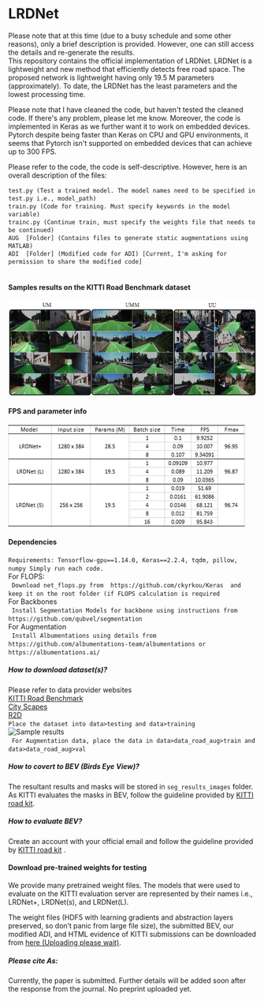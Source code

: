 # LRDNet
Please note that at this time (due to a busy schedule and some other reasons), only a brief description is provided. However, one can still access the details and re-generate the results.  
This repository contains the official implementation of LRDNet. LRDNet is a lightweight and new method that efficiently detects free road space. The proposed network is lightweight having only 19.5 M parameters (approximately). To date, the LRDNet has the least parameters and the lowest processing time.  

Please note that I have cleaned the code, but haven't tested the cleaned code. If there's any problem, please let me know. Moreover, the code is implemented in Keras as we further want it to work on embedded devices. Pytorch despite being faster than Keras on CPU and GPU environments,  it seems that Pytorch isn't supported on embedded devices that can achieve up to 300 FPS.  


Please refer to the code, the code is self-descriptive. However, here is an overall description of the files:
```
test.py (Test a trained model. The model names need to be specified in test.py i.e., model_path)
train.py (Code for training. Must specify keywords in the model variable)
trainc.py (Continue train, must specify the weights file that needs to be continued)
AUG  [Folder] (Contains files to generate static augmentations using MATLAB)
ADI  [Folder] (Modified code for ADI) [Current, I'm asking for permission to share the modified code]


```
#### Samples results on the KITTI Road Benchmark dataset     

![Sample results]( https://github.com/abdkhanstd/LRDNet/raw/main/images/qres.jpg)
#### FPS and parameter info     

![Table performance]( https://github.com/abdkhanstd/LRDNet/raw/main/images/table.png)

#### Dependencies  
  ```Requirements: Tensorflow-gpu==1.14.0, Keras==2.2.4, tqdm, pillow, numpy Simply run each code.```  
For FLOPS:  
  ``` Download net_flops.py from  https://github.com/ckyrkou/Keras  and keep it on the root folder (if FLOPS calculation is required```  
For Backbones  
  ``` Install Segmentation Models for backbone using instructions from https://github.com/qubvel/segmentation```  
For Augmentation  
  ``` Install Albumentations using details from https://github.com/albumentations-team/albumentations or https://albumentations.ai/```  

##### How to download dataset(s)? 
Please refer to data provider websites  
[KITTI Road Benchmark]( http://www.cvlibs.net/)  
[City Scapes]( https://www.cityscapes-dataset.com/)  
[R2D]( https://sites.google.com/view/sne-roadseg/dataset)  
```Place the dataset into data>testing and data>training  ```  
![Sample results](https://github.com/abdkhanstd/LRDNet/raw/main/images/folder.png)  
``` For Augmentation data, place the data in data>data_road_aug>train and data>data_road_aug>val```  


##### How to covert to BEV (Birds Eye View)? 
The resultant results and masks will be stored in ```seg_results_images``` folder. As KITTI evaluates the masks in BEV, follow the guideline provided by [KITTI road kit]( http://www.cvlibs.net/).

##### How to evaluate BEV? 
Create an account with your official email and follow the guideline provided by [KITTI road kit]( http://www.cvlibs.net/) .


#### Download pre-trained weights for testing 
We provide many pretrained weight files. The models that were used to evaluate on the KITTI evaluation server are represented by their names i.e., LRDNet+, LRDNet(s), and LRDNet(L).

The weight files (HDF5 with learning gradients and abstraction layers preserved, so don’t panic from large file size), the submitted BEV, our modified ADI, and HTML evidence of KITTI submissions can be downloaded from [here (Uploading please wait)]( http://www.cvlibs.net/).  


##### Please cite As:
Currently, the paper is submitted. Further details will be added soon after the response from the journal. No preprint uploaded yet.



